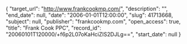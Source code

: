 {
  "target_url": "http://www.frankcookmp.com/", 
  "description": "", 
  "end_date": null, 
  "date": "2006-01-01T12:00:00", 
  "slug": 41713668, 
  "subject": null, 
  "publisher": "frankcookmp.com", 
  "open_access": true, 
  "title": "Frank Cook PPC", 
  "record_id": "20060101T120000/+f6p2L07oKaHciZIS2DJLg==", 
  "start_date": null
}

